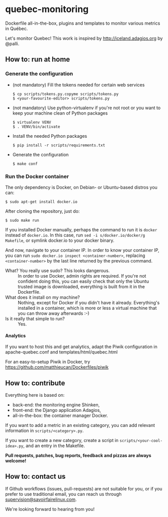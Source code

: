 quebec-monitoring
=================

Dockerfile all-in-the-box, plugins and templates to monitor various metrics in Québec.

Let's monitor Quebec! This work is inspired by
http://iceland.adagios.org by @palli.


## How to: run at home

### Generate the configuration

* (not mandatory) Fill the tokens needed for certain web services
  ```
  $ cp scripts/tokens.py.copyme scripts/tokens.py
  $ <your-favourite-editor> scripts/tokens.py
  ```

* (not mandatory) Use python-virtualenv if you're not root or you
  want to keep your machine clean of Python packages
  ```
  $ virtualenv VENV
  $ . VENV/bin/activate
  ```

* Install the needed Python packages
  ```
  $ pip install -r scripts/requirements.txt
  ```

* Generate the configuration
  ```
  $ make conf
  ```

### Run the Docker container

The only dependency is Docker, on Debian- or Ubuntu-based distros you
can:
```
$ sudo apt-get install docker.io
```

After cloning the repository, just do:
```
$ sudo make run
```

If you installed Docker manually, perhaps the command to run it is
`docker` instead of `docker.io`. In this case, run `sed -i
s/docker.io/docker/g Makefile`, or symlink docker.io to your docker
binary.

And now, navigate to your container IP. In order to know your
container IP, you can run `sudo docker.io inspect <container-number>`,
replacing `<container-number>` by the last line returned by the previous
command.

<dl>
  <dt>What? You really use sudo? This looks dangerous.</dt>
  <dd>In order to use Docker, admin rights are required. If you're not
  confident doing this, you can easily check that only the Ubuntu trusted image is
  downloaded, everything is built from it in the Dockerfile.</dd>
  
  <dt>What does it install on my machine?</dt>
  <dd>Nothing, except for Docker if you didn't have it
  already. Everything's installed in a container, which is more or
  less a virtual machine that you can throw away afterwards :-)</dd>

  <dt>Is it really that simple to run?</dt>
  <dd>Yes.</dd>
</dl>

#### Analytics

If you want to host this and get analytics, adapt the Piwik
configuration in apache-quebec.conf and templates/html/quebec.html

For an easy-to-setup Piwik in Docker, try
https://github.com/matthieucan/Dockerfiles/piwik


## How to: contribute

Everything here is based on:
* back-end: the monitoring engine Shinken,
* front-end: the Django application Adagios,
* all-in-the-box: the container manager Docker.

If you want to add a metric in an existing category, you can add
relevant information in `scripts/<category>.py`.

If you want to create a new category, create a script in
`scripts/<your-cool-idea>.py`, and an entry in the Makefile.

__Pull requests, patches, bug reports, feedback and pizzas are always
welcome!__

## How to: contact us

If Github workflows (issues, pull-requests) are not suitable for you,
or if you prefer to use traditional email, you can reach us through
[supervision@savoirfairelinux.com](mailto:supervision@savoirfairelinux.com "Say hi!").

We're looking forward to hearing from you!

